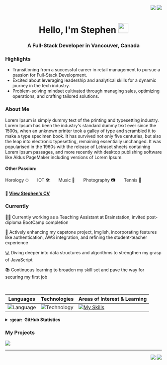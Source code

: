 <div align="end">

<a href="https://www.linkedin.com/in/brunotacca/"><img src="https://img.shields.io/badge/linkedin-%230077B5.svg?&style=for-the-badge&logo=linkedin&logoColor=white" /></a>
<a href="mailto:imssbb@gmail.com?subject=Olá%20Bruno%20Tacca"><img src="https://img.shields.io/badge/gmail-%23D14836.svg?&style=for-the-badge&logo=gmail&logoColor=white" /></a>
  
</div>

<h1 align="center">Hello, I'm Stephen <img
src="https://github.com/blackcater/blackcater/raw/main/images/Hi.gif" height="32" /></h1>
<h3 align="center"> A Full-Stack Developer in Vancouver, Canada</h3>

### Highlights

- Transitioning from a successful career in retail management to pursue a passion for Full-Stack Development.
- Excited about leveraging leadership and analytical skills for a dynamic journey in the tech industry.
- Problem-solving mindset cultivated through managing sales, optimizing operations, and crafting tailored solutions.



### About Me
Lorem Ipsum is simply dummy text of the printing and typesetting industry. Lorem Ipsum has been the industry's standard dummy text ever since the 1500s, when an unknown printer took a galley of type and scrambled it to make a type specimen book. It has survived not only five centuries, but also the leap into electronic typesetting, remaining essentially unchanged. It was popularised in the 1960s with the release of Letraset sheets containing Lorem Ipsum passages, and more recently with desktop publishing software like Aldus PageMaker including versions of Lorem Ipsum.
<br>
<h4>Other Passion: </h4> 
Horology ⏱ &nbsp; &nbsp; &nbsp; IOT 🛠️  &nbsp; &nbsp; &nbsp; Music 🥁 &nbsp; &nbsp; &nbsp; Photography 📷 &nbsp; &nbsp; &nbsp; Tennis 🎾 

<h4> 🔶 <a href="https://drive.google.com/file/d/13K8Tt5jcbD0VAIKUCB4QeYPOWeN_GfNI/view?usp=sharing">View Stephen's CV</a> </h4>


### Currently
🧑‍🏫 Currently working as a Teaching Assistant at Brainstation, invited post-diploma BootCamp completion

🚀 Actively enhancing my capstone project, Imglish, incorporating features like authentication, AWS integration, and refining the student-teacher experience

💻 Diving deeper into data structures and algorithms to strengthen my grasp of JavaScript

📚 Continuous learning to broaden my skill set and pave the way for securing my first job
 

<br>
<div align="center">

|Languages|Technologies|Areas of Interest & Learning|
|---|---|---|
|<img src="https://skillicons.dev/icons?i=js,py&theme=dark&perline=2" alt="Language"><br>|<img src="https://skillicons.dev/icons?i=react,nodejs,express,postman,mysql,html,css,sass,git,github,netlify,heroku,jest,vscode,figma&theme=dark&perline=7" alt="Technology"><br>|[![My Skills](https://skillicons.dev/icons?i=ts,aws,bootstrap,tailwind,wordpress,codepen,docker,firebase,flask,flutter,gcp,mongodb,nextjs,php,prisma,raspberrypi,redux&theme=dark&perline=7)](https://skillicons.dev)|
</div>

<details>
  <summary><b>:gear: &nbsp;GitHub Statistics</b></summary>
  <br/>
  <div align="center">
    <img src ="https://github-readme-streak-stats.herokuapp.com?user=imssbb&theme=dark&hide_border=true&background=FFFFFF00">
  </div>
  <p align="center">
    <img height="50%" width="auto" src ="https://github-readme-stats.vercel.app/api?username=imssbb&show_icons=true&count_private=true&theme=dark&hide_border=true&hide=issues,contribs&bg_color=00000000">
    <img height="137px" width="30%" src="https://github-readme-stats.vercel.app/api/top-langs/?username=imssbb&hide=html&hide_title=true&hide_border=true&layout=compact&langs_count=8&theme=dark" />
  </p>
</details>



### My Projects

[![](https://img.shields.io/badge/-🔊%20English%20Teaching%20Platform-000)](https://github.com/imssbb/imglish-client)
<hr/>

















<p align="right">
<img src="https://komarev.com/ghpvc/?username=imssbb&style=plastic&label=Views"><img>
<img src="https://badges.pufler.dev/visits/brunotacca/imssbb?color=black&logo=github" />
</p>


